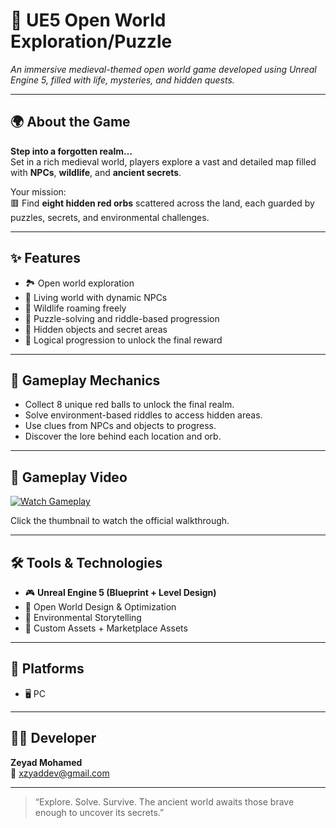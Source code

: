 # 🏰 UE5 Open World Exploration/Puzzle

_An immersive medieval-themed open world game developed using Unreal Engine 5, filled with life, mysteries, and hidden quests._

---

## 🌍 About the Game

**Step into a forgotten realm…**  
Set in a rich medieval world, players explore a vast and detailed map filled with **NPCs**, **wildlife**, and **ancient secrets**.

Your mission:  
🟥 Find **eight hidden red orbs** scattered across the land, each guarded by puzzles, secrets, and environmental challenges.

---

## ✨ Features

- 🏞️ Open world exploration  
- 👥 Living world with dynamic NPCs  
- 🐎 Wildlife roaming freely  
- 🧩 Puzzle-solving and riddle-based progression  
- 🔎 Hidden objects and secret areas  
- 🧠 Logical progression to unlock the final reward
  
---

## 🧪 Gameplay Mechanics

- Collect 8 unique red balls to unlock the final realm.  
- Solve environment-based riddles to access hidden areas.  
- Use clues from NPCs and objects to progress.  
- Discover the lore behind each location and orb.

---

## 🎥 Gameplay Video

[![Watch Gameplay](https://img.youtube.com/vi/E6N1qrEUkRE?si=lq5bdHdmALsJjtmk.jpg)](https://youtu.be/E6N1qrEUkRE?si=lq5bdHdmALsJjtmk)

Click the thumbnail to watch the official walkthrough.

---

## 🛠️ Tools & Technologies

- 🎮 **Unreal Engine 5 (Blueprint + Level Design)**  
- 🎨 Open World Design & Optimization  
- 🧠 Environmental Storytelling  
- 🗿 Custom Assets + Marketplace Assets

---

## 📌 Platforms

- 🖥️ PC

---

## 🧑‍💻 Developer

**Zeyad Mohamed**  
📩 [xzyaddev@gmail.com](mailto:xzyaddev@gmail.com)

---

> “Explore. Solve. Survive. The ancient world awaits those brave enough to uncover its secrets.”

